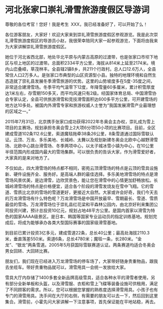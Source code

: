 # 河北张家口崇礼滑雪旅游度假区导游词  
尊敬的各位考官！您好！我是考生 XXX，我已经准备好了，可以开始了么！  

各位游客朋友，大家好！欢迎大家来到崇礼滑雪旅游度假区参观游览。我是此次崇礼滑雪旅游度假区的导游员小赵，我很荣幸陪同大家一起参观游览，下面将由我来为大家讲解崇礼滑雪旅游度假区。  

她位于河北省西北部，地处华北平原与内蒙古高原的过渡带，也是张家口市坝下地区与坝上地区的过渡带。总面积2334平方公里，海拔从814米上延至2174米。境内山峦叠嶂，草茂林丰。全县辖2镇8乡，共211个行政村。总人口12.6万人，全县常住人口2万多人。是张家口市典型的山区资源型小县。独特的地理环境和自然生态造就了崇礼县发展冬季滑雪旅游的优势。这里的山势坡度多在5度-35度之间，非常适合建滑雪场。冬季平均气温零下12度，年降雪量60多厘米，累计积雪厚度达1米左右，存雪期150多天，而平均风速只有2级。经国家体育总局、中国滑雪协会专家认定，全县可供旅游滑雪和竞技滑雪面积达600多平方公里，可开建雪场的地方达10多处。被国内外滑雪专家和旅游权威人士誉为“我国发展滑雪产业最理想的区域之一。”  

2015年7月31日，北京携手张家口成功获得2022年冬奥会主办权，崇礼成为雪上项目的主赛场，规划承担冬奥会雪上2大项6分项50小项的比赛项目。目前，全区建成雪道102条112.6公里，索道魔毯拖牵38条26公里，8条雪道通过国际雪联认证。云顶、万龙、多乐美地、长城岭、太舞以及规划新建冬奥会北欧中心越野滑雪场、北欧中心跳台滑雪场、冬季两项中心，以太子城冰雪小镇为中心，在10公里半径范围内形成国内最大的雪场集群。可以很负责的告诉大家，作为滑雪爱好者，大家真的是来对地方了。  

不仅如此，四大滑雪场的特点都不相同，密苑云顶滑雪场的特点是云顶的雪具设施新、硬件设施齐全、服务好。是高端人群的最佳选择。多乐美地滑雪场的特点是滑雪场风景优美，是边滑雪，边欣赏景色，能让您在滑雪中的心情更加舒畅放松。长城岭滑雪场的特点是价格便宜，适合各个阶段的滑雪发烧友在雪中飞翔。它的雪道、雪质比北京的雪场的雪道更好，更接近大自然。大家或许会好奇，我们今天去的万龙滑雪场有什么特色呢？万龙滑雪场是中国开放最早、雪期最长、雪道、雪质最佳的雪场。万龙滑雪场位于崇礼县红花梁和平森林公园内，由北京好利来集团公司投资兴建，预计总投资10亿元，规划占地48平方公里。是国内首家以滑雪为特色的国家AAAA级景区。是日本、韩国等国家专业运动员的指定训练基地。规划完成后，将成为能够承办各类大型国际赛事的国家级滑雪基地。  

到目前已累计投资3亿多元，建成雪道22条，总长40公里；最高处海拔2110.3米，垂直落差550米。索道6条，总长4780米；魔毯一条，长280米。“金龙”、“银龙”两条雪道。2005年5月获国际雪联赛道认证。两条赛道均适合冬奥会男女回转、大回转比赛。  

朋友们，我们现在已经进入万龙滑雪场的停车场了，大家带好随身贵重物品，跟我去坐缆车。带好贵重物品就可以，滑雪用具一会统一发放给大家。  

雪具大厅内存储了1400多套全新品牌高级雪具，适合各种水平的滑雪者使用，另有部分全新单板和头盔，以及滑雪服、衣柜和雪上飞碟等装备设施可供租用，满足了不同顾客的需求。所以，您可以根据您掌握的熟练度选择滑雪用具。小孩子也有专门的滑雪用具。洗手间在大厅的右侧，有需要的朋友可以去一下，然后回到这里集合。滑雪前，小霍先问大家讲解一下注意事项，首先保证能在平地站稳，再去。  
<!-- Last processed: 2025-07-22 03:44:26 -->
